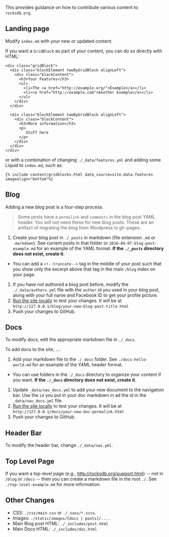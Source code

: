 This provides guidance on how to contribute various content to `rocksdb.org`.

## Landing page

Modify `index.md` with your new or updated content.

If you want a `GridBlock` as part of your content, you can do so directly with HTML:

```
<div class="gridBlock">
  <div class="blockElement twoByGridBlock alignLeft">
    <div class="blockContent">
      <h3>Your Features</h3>
      <ul>
        <li>The <a href="http://example.org/">Example</a></li>
        <li><a href="http://example.com">Another Example</a></li>
      </ul>
    </div>
  </div>

  <div class="blockElement twoByGridBlock alignLeft">
    <div class="blockContent">
      <h3>More information</h3>
      <p>
         Stuff here
      </p>
    </div>
  </div>
</div>
```

or with a combination of changing `./_data/features.yml` and adding some Liquid to `index.md`, such as:

```
{% include content/gridblocks.html data_source=site.data.features imagealign="bottom"%}
```

## Blog

Adding a new blog post is a four-step process.

> Some posts have a `permalink` and `comments` in the blog post YAML header. You will not need these for new blog posts. These are an artifact of migrating the blog from Wordpress to gh-pages.

1. Create your blog post in `./_posts` in markdown (file extension `.md` or `.markdown`). See current posts in that folder or `2016-04-07-blog-post-example.md` for an example of the YAML format. **If the `./_posts` directory does not exist, create it**.
  - You can add a `<!--truncate-->` tag in the middle of your post such that you show only the excerpt above that tag in the main `/blog` index on your page.
1. If you have not authored a blog post before, modify the `./_data/authors.yml` file with the `author` id you used in your blog post, along with your full name and Facebook ID to get your profile picture.
1. [Run the site locally](./README.md) to test your changes. It will be at `http://127.0.0.1/blog/your-new-blog-post-title.html`
1. Push your changes to GitHub.

## Docs

To modify docs, edit the appropriate markdown file in `./_docs`.

To add docs to the site, ....

1. Add your markdown file to the `./_docs` folder. See `./docs-hello-world.md` for an example of the YAML header format.
  - You can use folders in the `./_docs` directory to organize your content if you want. **If the `./_docs` directory does not exist, create it**.
1. Update `_data/nav_docs.yml` to add your new document to the navigation bar. Use the `id` you put in your doc markdown in ad the id in the `_data/nav_docs.yml` file.
1. [Run the site locally](./README.md) to test your changes. It will be at `http://127.0.0.1/docs/your-new-doc-permalink.html`
1. Push your changes to GitHub.

## Header Bar

To modify the header bar, change `./_data/nav.yml`.

## Top Level Page

If you want a top-level page (e.g., http://rocksdb.org/support.html) -- not in `/blog` or `/docs` -- then you can create a markdown file in the root `./`. See `./top-level-example.md` for more information.

## Other Changes

- CSS: `./css/main.css` or `./_sass/*.scss`.
- Images: `./static/images/[docs | posts]/....`
- Main Blog post HTML: `./_includes/post.html`
- Main Docs HTML: `./_includes/doc.html`
